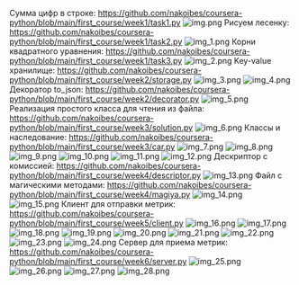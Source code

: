 Сумма цифр в строке:
https://github.com/nakoibes/coursera-python/blob/main/first_course/week1/task1.py
![img.png](img.png)
Рисуем лесенку:
https://github.com/nakoibes/coursera-python/blob/main/first_course/week1/task2.py
![img_1.png](img_1.png)
Корни квадратного уравнения:
https://github.com/nakoibes/coursera-python/blob/main/first_course/week1/task3.py
![img_2.png](img_2.png)
Key-value хранилище:
https://github.com/nakoibes/coursera-python/blob/main/first_course/week2/storage.py
![img_3.png](img_3.png)
![img_4.png](img_4.png)
Декоратор to_json:
https://github.com/nakoibes/coursera-python/blob/main/first_course/week2/decorator.py
![img_5.png](img_5.png)
Реализация простого класса для чтения из файла:
https://github.com/nakoibes/coursera-python/blob/main/first_course/week3/solution.py
![img_6.png](img_6.png)
Классы и наследование:
https://github.com/nakoibes/coursera-python/blob/main/first_course/week3/car.py
![img_7.png](img_7.png)
![img_8.png](img_8.png)
![img_9.png](img_9.png)
![img_10.png](img_10.png)
![img_11.png](img_11.png)
![img_12.png](img_12.png)
Дескриптор с комиссией:
https://github.com/nakoibes/coursera-python/blob/main/first_course/week4/descriptor.py
![img_13.png](img_13.png)
Файл с магическими методами:
https://github.com/nakoibes/coursera-python/blob/main/first_course/week4/magiya.py
![img_14.png](img_14.png)
![img_15.png](img_15.png)
Клиент для отправки метрик:
https://github.com/nakoibes/coursera-python/blob/main/first_course/week5/client.py
![img_16.png](img_16.png)
![img_17.png](img_17.png)
![img_18.png](img_18.png)
![img_19.png](img_19.png)
![img_20.png](img_20.png)
![img_21.png](img_21.png)
![img_22.png](img_22.png)
![img_23.png](img_23.png)
![img_24.png](img_24.png)
Сервер для приема метрик:
https://github.com/nakoibes/coursera-python/blob/main/first_course/week6/server.py
![img_25.png](img_25.png)
![img_26.png](img_26.png)
![img_27.png](img_27.png)
![img_28.png](img_28.png)
